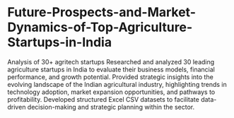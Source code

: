 # Future-Prospects-and-Market-Dynamics-of-Top-Agriculture-Startups-in-India
Analysis of 30+ agritech startups 
Researched and analyzed 30 leading agriculture startups in India to evaluate their business models, financial performance, and growth potential. Provided strategic insights into the evolving landscape of the Indian agricultural industry, highlighting trends in technology adoption, market expansion opportunities, and pathways to profitability. Developed structured Excel CSV datasets to facilitate data-driven decision-making and strategic planning within the sector.
